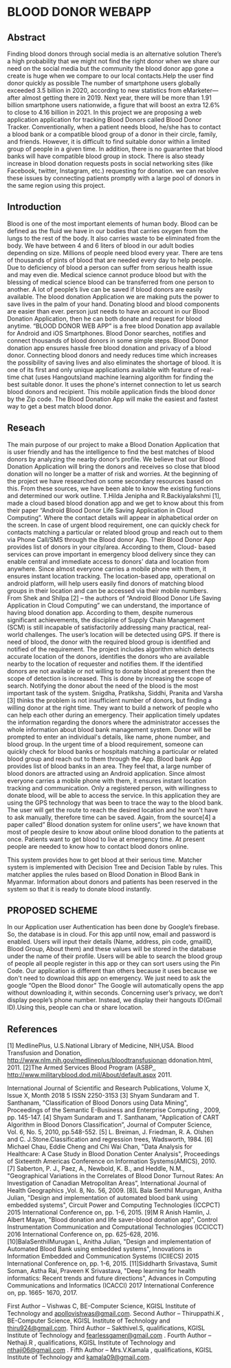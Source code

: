 # BLOOD DONOR WEBAPP



## Abstract

Finding blood donors through social media is an alternative
solution
There’s a high probability that we might not find the right donor
when we share our need on the social media but the community
the blood donor app gone a create is huge when we compare to
our local contacts.Help the user find donor quickly as possible
The number of smartphone users globally exceeded 3.5 billion in
2020, according to new statistics from eMarketer—after almost
getting there in 2019. Next year, there will be more than 1.91
billion smartphone users nationwide, a figure that will boost an
extra 12.6% to close to 4.16 billion in 2021. In this project we are
proposing a web application application for tracking Blood
Donors called Blood Donor Tracker.
Conventionally, when a patient needs blood, he/she has to
contact a blood bank or a compatible blood group of a donor in
their circle, family, and friends. However, it is difficult to find
suitable donor within a limited group of people in a given time.
In addition, there is no guarantee that blood banks will have
compatible blood group in stock. There is also steady increase in
blood donation requests posts in social networking sites (like
Facebook, twitter, Instagram, etc.) requesting for donation.
we can resolve these issues by connecting patients promptly with
a large pool of donors in the same region using this project.

## Introduction 

Blood is one of the most important elements of human
body. Blood can be defined as the fluid we have in our
bodies that carries oxygen from the lungs to the rest of
the body. It also carries waste to be eliminated from the
body. We have between 4 and 6 liters of blood in our
adult bodies depending on size. Millions of people need
blood every year. There are tens of thousands of pints of
blood that are needed every day to help people. Due to
deficiency of blood a person can suffer from serious
health issue and may even die. Medical science cannot
produce blood but with the blessing of medical science
blood can be transferred from one person to another. A
lot of people’s live can be saved if blood donors are
easily available.
The blood donation Application we are making puts the
power to save lives in the palm of your hand. Donating
blood and blood components are easier than ever. person just needs to have an account in our Blood
Donation Application, then he can both donate and
request for blood anytime. “BLOOD DONOR WEB
APP” is a free blood Donation app available for
Android and iOS Smartphones. Blood Donor searches,
notifies and connect thousands of blood donors in some
simple steps. Blood Donor donation app ensures hassle
free blood donation and privacy of a blood donor.
Connecting blood donors and needy reduces time which
increases the possibility of saving lives and also
eliminates the shortage of blood.
It is one of its first and only unique applications
available with feature of real- time chat (uses
Hangouts)and machine learning algorithm for finding
the best suitable donor. It uses the phone&#39;s internet
connection to let us search blood donors and recipient.
This mobile application finds the blood donor by the
Zip code. The Blood Donation App will make the
easiest and fastest way to get a best match blood donor.

## Reseach 

The main purpose of our project to make a Blood
Donation Application that is user friendly and has the
intelligence to find the best matches of blood donors by
analyzing the nearby donor’s profile. We believe that
our Blood Donation Application will bring the donors
and receives so close that blood donation will no longer
be a matter of risk and worries. At the beginning of the
project we have researched on some secondary
resources based on this. From these sources, we have
been able to know the existing functions and determined
our work outline.
T.Hilda Jenipha and R.Backiyalakshmi [1], made a
cloud based blood donation app and we get to know
about this from their paper “Android Blood Donor Life
Saving Application in Cloud Computing”. Where the
contact details will appear in alphabetical order on the
screen. In case of urgent blood requirement, one can
quickly check for contacts matching a particular or
related blood group and reach out to them via Phone
Call/SMS through the Blood donor App. Their Blood
Donor App provides list of donors in your city/area.
According to them, Cloud- based services can prove important in emergency blood delivery since they can
enable central and immediate access to donors&#39; data and
location from anywhere. Since almost everyone carries
a mobile phone with them, it ensures instant location
tracking. The location-based app, operational on android
platform, will help users easily find donors of matching
blood groups in their location and can be accessed via
their mobile numbers.
From Shek and Shilpa [2] – the authors of “Android
Blood Donor Life Saving Application in Cloud
Computing” we can understand, the importance of
having blood donation app. According to them, despite
numerous significant achievements, the discipline of
Supply Chain Management (SCM) is still incapable of
satisfactorily addressing many practical, real-world
challenges. The user’s location will be detected using
GPS. If there is need of blood, the donor with the
required blood group is identified and notified of the
requirement. The project includes algorithm which
detects accurate location of the donors, identifies the
donors who are available nearby to the location of
requester and notifies them. If the identified donors are
not available or not willing to donate blood at present
then the scope of detection is increased. This is done by
increasing the scope of search. Notifying the donor
about the need of the blood is the most important task of
the system.
Snigdha, Pratiksha, Siddhi, Pranita and Varsha [3]
thinks the problem is not insufficient number of donors,
but finding a willing donor at the right time. They want
to build a network of people who can help each other
during an emergency. Their application timely updates
the information regarding the donors where the
administrator accesses the whole information about
blood bank management system. Donor will be
prompted to enter an individual&#39;s details, like name,
phone number, and blood group. In the urgent time of a
blood requirement, someone can quickly check for
blood banks or hospitals matching a particular or related
blood group and reach out to them through the App.
Blood bank App provides list of blood banks in an area.
They feel that, a large number of blood donors are
attracted using an Android application. Since almost
everyone carries a mobile phone with them, it ensures
instant location tracking and communication. Only a
registered person, with willingness to donate blood, will
be able to access the service. In this application they are
using the GPS technology that was been to trace the
way to the blood bank. The user will get the route to
reach the desired location and he won&#39;t have to ask
manually, therefore time can be saved.
Again, from the source[4] a paper called” Blood
donation system for online users”, we have known that
most of people desire to know about online blood
donation to the patients at once. Patients want to get
blood to live at emergency time. At present people are
needed to know how to contact blood donors online.

This system provides how to get blood at their serious
time. Matcher system is implemented with Decision
Tree and Decision Table by rules. This matcher applies
the rules based on Blood Donation in Blood Bank in
Myanmar. Information about donors and patients has
been reserved in the system so that it is ready to donate
blood instantly.



## PROPOSED SCHEME
In our Application user Authentication has been done by
Google’s firebase. So, the database is in cloud. For this
app until now, email and password is enabled. Users
will input their details (Name, address, pin code,
gmailID, Blood Group, About them) and these values
will be stored in the database under the name of their
profile.
Users will be able to search the blood group of people
all people register in this app or they can sort users
using the Pin Code.
Our application is different than others because it uses
because we don&#39;t need to download this app on
emergency.
We just need to ask the google “Open the Blood donor”
The Google will automatically opens the app without
downloading it, within seconds.
Concerning user’s privacy, we don’t display people’s
phone number.
Instead, we display their hangouts ID(Gmail ID).Using
this, people can cha or share location.


## References

[1] MedlinePlus, U.S.National Library of Medicine, NIH,USA.
Blood Transfusion and Donation,
http://www.nlm.nih.gov/medlineplus/bloodtransfusionan
ddonation.html, 2011.
[2]The Armed Services Blood Program (ASBP,,
http://www.militaryblood.dod.mil/About/default.aspx
2011.

International Journal of Scientific and Research Publications, Volume X, Issue X, Month 2018 5
ISSN 2250-3153
[3] Shyam Sundaram and T. Santhanam, &quot;Classification of Blood
Donors using Data Mining&quot;,
Proceedings of the Semantic E-Business and Enterprise
Computing , 2009, pp. 145-147.
[4] Shyam Sundaram and T. Santhanam, &quot;Application of CART
Algorithm in Blood Donors Classification”, Journal of Computer
Science, Vol. 6, No. 5, 2010, pp.548-552.
[5] L. Breiman, J. Friedman, R. A. Olshen and C.
J.Stone.Classification and regression trees, Wadsworth, 1984.
[6] Michael Chau, Eddie Cheng and Chi Wai Chan, &quot;Data
Analysis for Healthcare: A Case Study in Blood Donation Center
Analysis&quot;, Proceedings of Sixteenth Americas Conference on
Information Systems(AMICS), 2010.
[7] Saberton, P. J., Paez, A., Newbold, K. B., and Heddle, N.M.,
&quot;Geographical Variations in the Correlates of Blood Donor
Turnout Rates: An Investigation of Canadian Metropolitan
Areas”, International Journal of Health Geographics ,Vol. 8, No.
56, 2009.
[8]L Bala Senthil Murugan, Anitha Julian, &quot;Design and
implementation of automated blood bank using embedded
systems&quot;, Circuit Power and Computing Technologies (ICCPCT)
2015 International Conference on, pp. 1-6, 2015.
[9]M R Anish Hamlin, J. Albert Mayan, &quot;Blood donation and life
saver-blood donation app&quot;, Control Instrumentation
Communication and Computational Technologies (ICCICCT)
2016 International Conference on, pp. 625-628, 2016.
[10]BalaSenthilMurugan L, Anitha Julian, &quot;Design and
implementation of Automated Blood Bank using embedded
systems&quot;, Innovations in Information Embedded and
Communication Systems (ICIIECS) 2015 International
Conference on, pp. 1-6, 2015.
[11]Siddharth Srivastava, Sumit Soman, Astha Rai, Praveen K
Srivastava, &quot;Deep learning for health informatics: Recent trends
and future directions&quot;, Advances in Computing Communications
and Informatics (ICACCI) 2017 International Conference on, pp.
1665- 1670, 2017.


First Author – Vishwas C, BE-Computer Science, KGISL
Institute of Technology and apollovishwas@gmail.com.
Second Author – Thiruppathi.K , BE-Computer Science, KGISL
Institute of Technology and thiru924@gmail.com.
Third Author – Sakthivel.S, qualifications, KGISL Institute of
Technology and fearlessgamer@gmail.com .
Fourth Author – Nethaji.R , qualifications, KGISL Institute of
Technology and nthaji06@gmail.com .
Fifth Author – Mrs.V.Kamala , qualifications, KGISL Institute
of Technology and kamala09@gmail.com.

